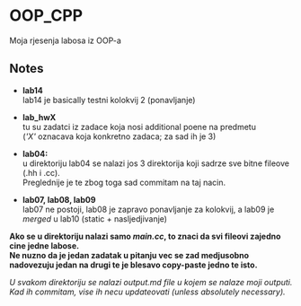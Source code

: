 # OOP_CPP
Moja rjesenja labosa iz OOP-a

## Notes

- **lab14**\
lab14 je basically testni kolokvij 2 (ponavljanje)

- **lab_hwX**\
tu su zadatci iz zadace koja nosi additional poene na predmetu\
(*'X'* oznacava koja konkretno zadaca; za sad ih je 3)

- **lab04:**\
u direktoriju lab04 se nalazi jos 3 direktorija koji sadrze sve bitne fileove (.hh i .cc).\
Preglednije je te zbog toga sad commitam na taj nacin.

- **lab07, lab08, lab09**\
lab07 ne postoji, lab08 je zapravo ponavljanje za kolokvij, a lab09 je *merged* u lab10 (static + nasljedjivanje)


**Ako se u direktoriju nalazi samo *main.cc*, to znaci da svi fileovi zajedno cine jedne labose.\
Ne nuzno da je jedan zadatak u pitanju vec se zad medjusobno nadovezuju jedan na drugi te je blesavo copy-paste jedno te isto.**


*U svakom direktoriju se nalazi output.md file u kojem se nalaze moji outputi. Kad ih commitam, vise ih necu updateovati (unless absolutely necessary).*
